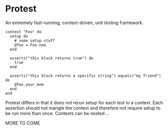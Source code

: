 # Protest

An extremely fast-running, context-driven, unit testing framework.

    context "Foo" do
      setup do
        # some setup stuff
        @foo = Foo.new
      end
      
      asserts("this block returns true") do
        true
      end

      asserts("this block returns a specific string").equals("my friend") do
        @foo.your_mom
      end
    end

Protest differs in that it does not rerun setup for each test in a context. Each assertion should not mangle the context and therefore not require setup to be run more than once. Contexts can be nested ...

MORE TO COME